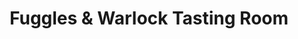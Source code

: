 ---
title: "Fuggles & Warlock Tasting Room"
url: /richmond/fuggles-and-warlock-tasting-room/
shop: alcohol
---